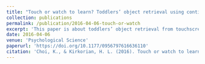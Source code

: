 ```yaml
---
title: "Touch or watch to learn? Toddlers’ object retrieval using contingent and noncontingent video"
collection: publications
permalink: /publication/2016-04-06-touch-or-watch
excerpt: 'This paper is about toddlers’ object retrieval from touchscreens.'
date: 2016-04-06
venue: 'Psychological Science'
paperurl: 'https://doi.org/10.1177/0956797616636110'
citation: 'Choi, K., & Kirkorian, H. L. (2016). Touch or watch to learn? Toddlers’ object retrieval using contingent and noncontingent video. <i> Psychological Science, 27</i>, 726-736.'
---
```


